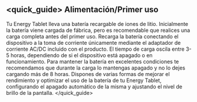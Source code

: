 ## <quick_guide> Alimentación/Primer uso

Tu Energy Tablet lleva una batería recargable de iones de litio. Inicialmente la batería viene cargada de fábrica, pero es recomendable que realices una carga completa antes del primer uso. Recarga la batería conectando el dispositivo a la toma de corriente únicamente mediante el adaptador de corriente AC/DC incluido con el producto. El tiempo de carga oscila entre 3-5 horas, dependiendo de si el dispositivo está apagado o en funcionamiento. Para mantener la batería en excelentes condiciones te recomendamos que durante la carga lo mantengas apagado y no lo dejes cargando más de 8 horas.
Dispones de varias formas de mejorar el rendimiento y optimizar el uso de la batería de tu Energy Tablet, configurando el apagado automático de la misma y ajustando el nivel de brillo de la pantalla.
</quick_guide>
